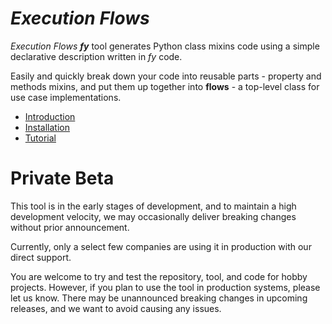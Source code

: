 # _Execution Flows_

_Execution Flows_ ___fy___ tool generates Python class mixins code using a simple declarative description written in _fy_ code.

Easily and quickly break down your code into reusable parts - property and methods mixins, 
and put them up together into **flows** - a top-level class for use case implementations.

* [Introduction](introduction/background.md)
* [Installation](getting_started/installation)
* [Tutorial](tutorial/flow/flow.md)

# Private Beta

This tool is in the early stages of development, and to maintain a high development velocity, we may occasionally deliver breaking changes without prior announcement.

Currently, only a select few companies are using it in production with our direct support.

You are welcome to try and test the repository, tool, and code for hobby projects. However, if you plan to use the tool in production systems, please let us know. There may be unannounced breaking changes in upcoming releases, and we want to avoid causing any issues.
